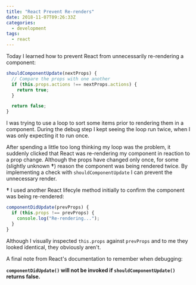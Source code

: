 ```yaml
---
title: "React Prevent Re-renders"
date: 2018-11-07T09:26:33Z
categories:
  - development
tags:
  - react
---
```


Today I learned how to prevent React from unnecessarily re-rendering a component:

```javascript
shouldComponentUpdate(nextProps) {
  // Compare the props with one another
  if (this.props.actions !== nextProps.actions) {
    return true;
  }

  return false;
}
```

I was trying to use a loop to sort some items prior to rendering them in a component. During the debug step I kept seeing the loop run twice, when I was only expecting it to run once.
<!--more-->

After spending a little too long thinking my loop was the problem, it suddenly clicked that React was re-rendering my component in reaction to a prop change. Although the props have changed only once, for some (slightly unknown **†**) reason the component was being rendered twice. By implementing a check with `shouldComponentUpdate` I can prevent the unnecessary render.

**†** I used another React lifecyle method initially to confirm the component was being re-rendered:

```javascript
componentDidUpdate(prevProps) {
  if (this.props !== prevProps) {
    console.log("Re-rendering...");
  }
}
```

Although I visually inspected `this.props` against `prevProps` and to me they looked identical, they obviously aren't.

A final note from React's documentation to remember when debugging:

**`componentDidUpdate()` will not be invoked if `shouldComponentUpdate()` returns false.**